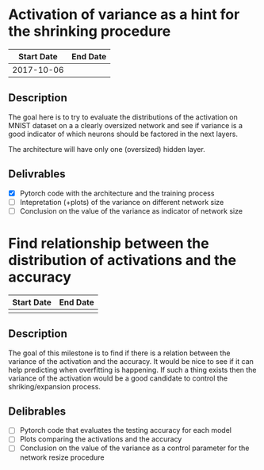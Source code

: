 # Activation of variance as a hint for the shrinking procedure

|Start Date|End Date  |
|----------|----------|
|2017-10-06|          |

## Description

The goal here is to try to evaluate the distributions of the activation on MNIST dataset on a a clearly oversized network and see if variance is a good indicator of which neurons should be factored in the next layers.

The architecture will have only one (oversized) hidden layer.

## Delivrables

- [x] Pytorch code with the architecture and the training process
- [ ] Intepretation (+plots) of the variance on different network size
- [ ] Conclusion on the value of the variance as indicator of network size

# Find relationship between the distribution of activations and the accuracy

|Start Date|End Date  |
|----------|----------|
|          |          |

## Description

The goal of this milestone is to find if there is a relation between the variance of the activation and the accuracy. It would be nice to see if it can help predicting when overfitting is happening. If such a thing exists then the variance of the activation would be a good candidate to control the shriking/expansion process.

## Delibrables

- [ ] Pytorch code that evaluates the testing accuracy for each model
- [ ] Plots comparing the activations and the accuracy
- [ ] Conclusion on the value of the variance as a control parameter for the network resize procedure
